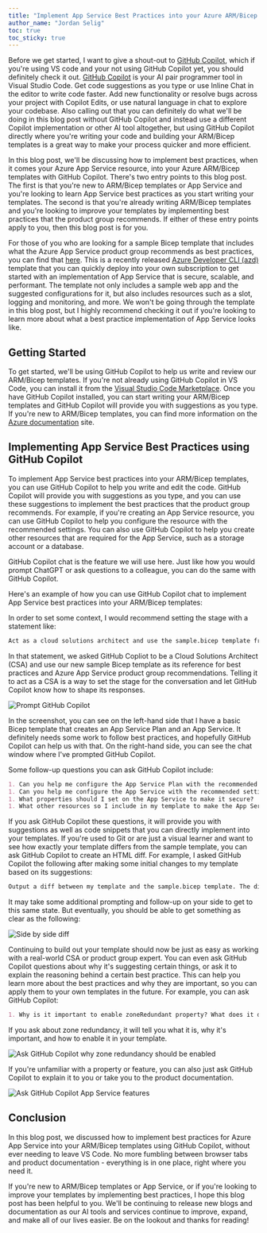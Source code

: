```yaml
---
title: "Implement App Service Best Practices into your Azure ARM/Bicep Templates with GitHub Copilot"
author_name: "Jordan Selig"
toc: true
toc_sticky: true
---
```


Before we get started, I want to give a shout-out to [GitHub Copilot](https://code.visualstudio.com/docs/copilot/overview), which if you're using VS code and your not using GitHub Copilot yet, you should definitely check it out. [GitHub Copilot](https://marketplace.visualstudio.com/items?itemName=GitHub.copilot) is your AI pair programmer tool in Visual Studio Code. Get code suggestions as you type or use Inline Chat in the editor to write code faster. Add new functionality or resolve bugs across your project with Copilot Edits, or use natural language in chat to explore your codebase. Also calling out that you can definitely do what we'll be doing in this blog post without GitHub Copilot and instead use a different Copilot implementation or other AI tool altogether, but using GitHub Copilot directly where you're writing your code and building your ARM/Bicep templates is a great way to make your process quicker and more efficient.

In this blog post, we'll be discussing how to implement best practices, when it comes your Azure App Service resource, into your Azure ARM/Bicep templates with GitHub Copilot. There's two entry points to this blog post. The first is that you're new to ARM/Bicep templates or App Service and you're looking to learn App Service best practices as you start writing your templates. The second is that you're already writing ARM/Bicep templates and you're looking to improve your templates by implementing best practices that the product group recommends. If either of these entry points apply to you, then this blog post is for you.

For those of you who are looking for a sample Bicep template that includes what the Azure App Service product group recommends as best practices, you can find that [here](https://github.com/Azure-Samples/app-service-web-app-best-practice). This is a recently released [Azure Developer CLI (azd)](https://learn.microsoft.com/azure/developer/azure-developer-cli/azd-templates) template that you can quickly deploy into your own subscription to get started with an implementation of App Service that is secure, scalable, and performant. The template not only includes a sample web app and the suggested configurations for it, but also includes resources such as a slot, logging and monitoring, and more. We won't be going through the template in this blog post, but I highly recommend checking it out if you're looking to learn more about what a best practice implementation of App Service looks like.

## Getting Started

To get started, we'll be using GitHub Copilot to help us write and review our ARM/Bicep templates. If you're not already using GitHub Copilot in VS Code, you can install it from the [Visual Studio Code Marketplace](https://marketplace.visualstudio.com/items?itemName=GitHub.copilot). Once you have GitHub Copilot installed, you can start writing your ARM/Bicep templates and GitHub Copilot will provide you with suggestions as you type. If you're new to ARM/Bicep templates, you can find more information on the [Azure documentation](https://docs.microsoft.com/azure/azure-resource-manager/templates/overview) site.

## Implementing App Service Best Practices using GitHub Copilot

To implement App Service best practices into your ARM/Bicep templates, you can use GitHub Copilot to help you write and edit the code. GitHub Copilot will provide you with suggestions as you type, and you can use these suggestions to implement the best practices that the product group recommends. For example, if you're creating an App Service resource, you can use GitHub Copilot to help you configure the resource with the recommended settings. You can also use GitHub Copilot to help you create other resources that are required for the App Service, such as a storage account or a database.

GitHub Copilot chat is the feature we will use here. Just like how you would prompt ChatGPT or ask questions to a colleague, you can do the same with GitHub Copilot.

Here's an example of how you can use GitHub Copilot chat to implement App Service best practices into your ARM/Bicep templates:

In order to set some context, I would recommend setting the stage with a statement like:

```md
Act as a cloud solutions architect and use the sample.bicep template from https://github.com/Azure-Samples/app-service-web-app-best-practice/blob/main/sample.bicep as your reference for best practices and Azure App Service product group recommendations for a secure, performant, and reliable web app. I'm going to ask you a series of questions to help transform my current bicep template into a template that follows best practices.
```

In that statement, we asked GitHub Copliot to be a Cloud Solutions Architect (CSA) and use our new sample Bicep template as its reference for best practices and Azure App Service product group recommendations. Telling it to act as a CSA is a way to set the stage for the conversation and let GitHub Copilot know how to shape its responses.

![Prompt GitHub Copilot]({{site.baseurl}}/media/2025/01/ghcopilotprompt.png)

In the screenshot, you can see on the left-hand side that I have a basic Bicep template that creates an App Service Plan and an App Service. It definitely needs some work to follow best practices, and hopefully GitHub Copilot can help us with that. On the right-hand side, you can see the chat window where I've prompted GitHub Copilot.

Some follow-up questions you can ask GitHub Copilot include:

```md
1. Can you help me configure the App Service Plan with the recommended settings?
1. Can you help me configure the App Service with the recommended settings?
1. What properties should I set on the App Service to make it secure?
1. What other resources so I include in my template to make the App Service reliable and performant?
```

If you ask GitHub Copilot these questions, it will provide you with suggestions as well as code snippets that you can directly implement into your templates. If you're used to Git or are just a visual learner and want to see how exactly your template differs from the sample template, you can ask GitHub Copilot to create an HTML diff. For example, I asked GitHub Copilot the following after making some initial changes to my template based on its suggestions:

```md
Output a diff between my template and the sample.bicep template. The diff file should be an HTML file, it should be color coded, and it should show the differences between the two files side by side.
```

It may take some additional prompting and follow-up on your side to get to this same state. But eventually, you should be able to get something as clear as the following:

![Side by side diff]({{site.baseurl}}/media/2025/01/diff.png)

Continuing to build out your template should now be just as easy as working with a real-world CSA or product group expert. You can even ask GitHub Copilot questions about why it's suggesting certain things, or ask it to explain the reasoning behind a certain best practice. This can help you learn more about the best practices and why they are important, so you can apply them to your own templates in the future. For example, you can ask GitHub Copilot:

```md
1. Why is it important to enable zoneRedundant property? What does it do?
```

If you ask about zone redundancy, it will tell you what it is, why it's important, and how to enable it in your template.

![Ask GitHub Copilot why zone redundancy should be enabled]({{site.baseurl}}/media/2025/01/zrsuggestion.png)

If you're unfamiliar with a property or feature, you can also just ask GitHub Copilot to explain it to you or take you to the product documentation.

![Ask GitHub Copilot App Service features]({{site.baseurl}}/media/2025/01/docsample.png)

## Conclusion

In this blog post, we discussed how to implement best practices for Azure App Service into your ARM/Bicep templates using GitHub Copilot, without ever needing to leave VS Code. No more fumbling between browser tabs and product documentation - everything is in one place, right where you need it.

If you're new to ARM/Bicep templates or App Service, or if you're looking to improve your templates by implementing best practices, I hope this blog post has been helpful to you. We'll be continuing to release new blogs and documentation as our AI tools and services continue to improve, expand, and make all of our lives easier. Be on the lookout and thanks for reading!
